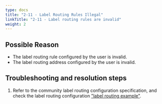 ```yaml
---
type: docs
title: "2-11 - Label Routing Rules Illegal"
linkTitle: "2-11 - Label routing rules are invalid"
weight: 2
---
```


## Possible Reason

* The label routing rule configured by the user is invalid.
* The label routing address configured by the user is invalid.

## Troubleshooting and resolution steps
1. Refer to the community label routing configuration specification, and check the label routing configuration ["label routing example"](https://dubbo.apache.org/zh-cn/overview/tasks/traffic-management/traffic-condition/).



<p style="margin-top: 3rem;"> </p>
